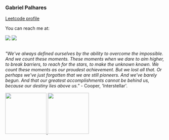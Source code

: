 ### Gabriel Palhares
<a href="https://leetcode.com/gabriel-palhares/">Leetcode profile</a>

 You can reach me at:
 
<a href = "mailto:gabrielpalharesdev@gmail.com"><img src="https://img.shields.io/badge/-Gmail-%23333?style=for-the-badge&logo=gmail&logoColor=white" target="_blank"></a>
<a href="https://www.linkedin.com/in/gabrielpalhares-" target="_blank"><img src="https://img.shields.io/badge/-LinkedIn-%230077B5?style=for-the-badge&logo=linkedin&logoColor=white" target="_blank"></a>

##
*"We've always defined ourselves by the ability to overcome the impossible. And we count these moments. These moments when we dare to aim higher, to break barriers, to reach for the stars, to make the unknown known. We count these moments as our proudest achievement. But we lost all that. Or perhaps we've just forgotten that we are still pioneers. And we've barely begun. And that our greatest accomplishments cannot be behind us, because our destiny lies above us."* - Cooper, 'Interstellar'.
  
<div align="justify">
<a href="https://github.com/gabriel-palhares">
<img height="130em" src="https://github-readme-stats.vercel.app/api?username=gabriel-palhares&show_icons=true&theme=great-gatsby&include_all_commits=true&count_private=true"/>
<img height="130em" src="https://github-readme-stats.vercel.app/api/top-langs/?username=gabriel-palhares&layout=compact&langs_count=7&theme=dracula"/>
</a></div>
  

